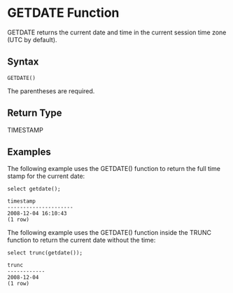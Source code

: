 # GETDATE Function<a name="r_GETDATE"></a>

GETDATE returns the current date and time in the current session time zone \(UTC by default\)\.

## Syntax<a name="r_GETDATE-synopsis"></a>

```
GETDATE()
```

The parentheses are required\. 

## Return Type<a name="r_GETDATE-return-type"></a>

TIMESTAMP

## Examples<a name="r_GETDATE-examples"></a>

The following example uses the GETDATE\(\) function to return the full time stamp for the current date: 

```
select getdate();

timestamp
---------------------
2008-12-04 16:10:43
(1 row)
```

The following example uses the GETDATE\(\) function inside the TRUNC function to return the current date without the time: 

```
select trunc(getdate());

trunc
------------
2008-12-04
(1 row)
```